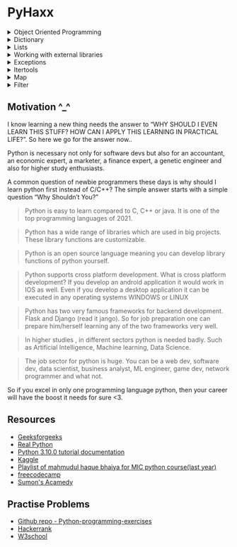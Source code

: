 # PyHaxx

<details>
<summary>Object Oriented Programming</summary>
<h3> Object: </h3>
<pre>
An object is simply a collection of data (variables) and methods (functions) that act on those data.
A parrot is an object, as it has the following properties: name, age, color as attributes and singing, dancing as behavior.
An object is also called an instance of a class and the process of creating this object is called instantiation.
The concept of OOP in Python focuses on creating reusable code. This concept is also known as DRY (Don't Repeat Yourself).
</pre>
<h3>Class:</h3>
<pre>
A class is a blueprint for the object.
We can think of class as a sketch of a parrot with labels. 
It contains all the details about the name, colors, size etc. Based on these descriptions, we can study about the parrot. 
Here, a parrot is an object. From class, we construct instances. 
An instance is a specific object created from a particular class.
</pre>
<h3>Object:</h3>
<pre>
An object (instance) is an instantiation of a class. 
When class is defined, only the description for the object is defined. Therefore, no memory or storage is allocated.
</pre>
<h3>Methods:</h3>
<pre>
Methods are functions defined inside the body of a class. They are used to define the behaviors of an object.
</pre>
<h3>Inheritance:</h3>
<pre>
Inheritance is a way of creating a new class for using details of an existing class without modifying it. 
The newly formed class is a derived class (or child class). Similarly, the existing class is a base class (or parent class).
</pre>
<h3>Encapsulation</h3>
<pre>
Using OOP in Python, we can restrict access to methods and variables. This prevents data from direct modification which is called encapsulation. In Python, we denote private attributes using underscore as the prefix i.e single _ or double __.
</pre>
  <h3>Polymorphism</h3>
  <pre>
  Polymorphism allows the same interface for different objects.
  Suppose, we need to color a shape, there are multiple shape options (rectangle, square, circle). However we could use the same method to color any shape. This concept is called Polymorphism.
  </pre>
    
</details>
<details>
  <summary>Dictionary</summary>
</details>
<details>
  <summary>Lists</summary>
</details>
<details>
  <summary>Working with external libraries</summary>
</details>
<details>
  <summary>Exceptions</summary>
</details>
<details>
  <summary>Itertools</summary>
</details>
<details>
  <summary>Map</summary>
</details>
<details>
  <summary>Filter</summary>
</details>


## Motivation ^_^

I know learning a new thing needs the answer to “WHY SHOULD I EVEN LEARN THIS STUFF? HOW CAN I APPLY THIS LEARNING IN PRACTICAL LIFE?”. So here we go for the answer now..

Python is necessary not only for software devs but also for an accountant, an economic expert, a marketer, a finance expert, a genetic engineer and also for higher study enthusiasts.

A common question of newbie programmers these days is  why should I learn python first instead of C/C++?
The simple answer starts with a simple question “Why Shouldn’t You?”  

> Python is easy to learn compared to C, C++ or java. It is one of the top programming languages of 2021.

> Python has a wide range of libraries which are used in big projects. These library functions are customizable.

> Python is an open source language meaning you can develop library functions of python yourself.

> Python supports cross platform development. What is cross platform development? If you develop an android application it would work in IOS as well. Even if you develop a desktop application it can be executed in any operating systems WINDOWS or LINUX

> Python has two very famous frameworks for backend development. Flask and Django (read it jango). So for job preparation one can prepare him/herself learning any of the two frameworks very well. 

> In higher studies , in different sectors python is needed badly. Such as Artificial Intelligence, Machine learning, Data Science.

> The job sector for python is huge. You can be a web dev, software dev, data scientist, business analyst, ML engineer, game dev, network programmer and what not. 

So if you excel in only one programming language python, then your career will have the boost it needs for sure <3.

## Resources

- [Geeksforgeeks](https://www.geeksforgeeks.org/python-programming-language/?ref=shm)
- [Real Python](https://realpython.com/start-here/)
- [Python 3.10.0 tutorial documentation](https://docs.python.org/3.10/tutorial/index.html)
- [Kaggle](https://www.kaggle.com/learn)
- [Playlist of mahmudul haque bhaiya for MIC python course(last year)](https://www.youtube.com/watch?v=_8I1ZeHgZmQ&list=PLuNlCVN6bOLOaZWFM2MMfauagHqNXgDzs)
- [freecodecamp](https://www.youtube.com/watch?v=rfscVS0vtbw)
- [Sumon's Acamedy](https://www.youtube.com/watch?v=GGO_h-P2TPk)

## Practise Problems

- [Github repo - Python-programming-exercises](https://github.com/zhiwehu/Python-programming-exercises/blob/master/100%2B%20Python%20challenging%20programming%20exercises%20for%20Python%203.md)
- [Hackerrank](https://www.hackerrank.com/domains/python)
- [W3school](https://www.w3schools.com/python/default.asp)
